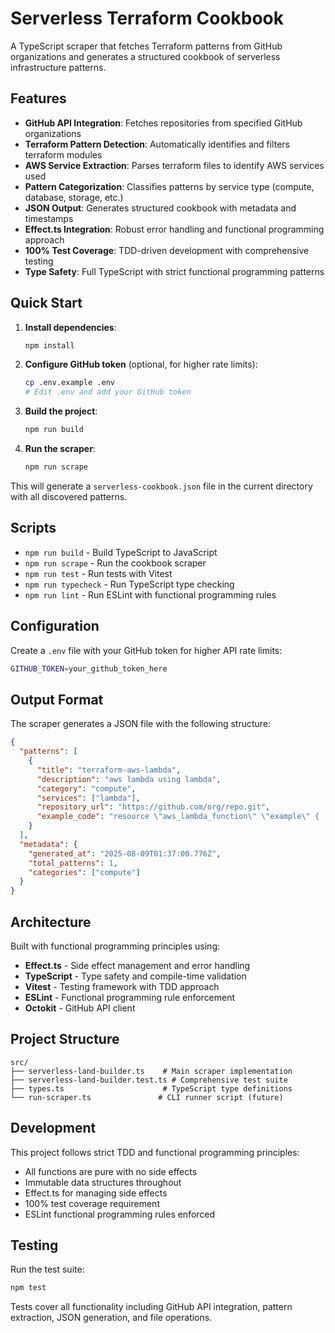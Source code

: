 # Serverless Terraform Cookbook

A TypeScript scraper that fetches Terraform patterns from GitHub organizations and generates a structured cookbook of serverless infrastructure patterns.

## Features

- **GitHub API Integration**: Fetches repositories from specified GitHub organizations
- **Terraform Pattern Detection**: Automatically identifies and filters terraform modules
- **AWS Service Extraction**: Parses terraform files to identify AWS services used
- **Pattern Categorization**: Classifies patterns by service type (compute, database, storage, etc.)
- **JSON Output**: Generates structured cookbook with metadata and timestamps
- **Effect.ts Integration**: Robust error handling and functional programming approach
- **100% Test Coverage**: TDD-driven development with comprehensive testing
- **Type Safety**: Full TypeScript with strict functional programming patterns

## Quick Start

1. **Install dependencies**:
   ```bash
   npm install
   ```

2. **Configure GitHub token** (optional, for higher rate limits):
   ```bash
   cp .env.example .env
   # Edit .env and add your GitHub token
   ```

3. **Build the project**:
   ```bash
   npm run build
   ```

4. **Run the scraper**:
   ```bash
   npm run scrape
   ```

This will generate a `serverless-cookbook.json` file in the current directory with all discovered patterns.

## Scripts

- `npm run build` - Build TypeScript to JavaScript
- `npm run scrape` - Run the cookbook scraper
- `npm run test` - Run tests with Vitest
- `npm run typecheck` - Run TypeScript type checking
- `npm run lint` - Run ESLint with functional programming rules

## Configuration

Create a `.env` file with your GitHub token for higher API rate limits:

```bash
GITHUB_TOKEN=your_github_token_here
```

## Output Format

The scraper generates a JSON file with the following structure:

```json
{
  "patterns": [
    {
      "title": "terraform-aws-lambda",
      "description": "aws lambda using lambda",
      "category": "compute",
      "services": ["lambda"],
      "repository_url": "https://github.com/org/repo.git",
      "example_code": "resource \"aws_lambda_function\" \"example\" { ... }"
    }
  ],
  "metadata": {
    "generated_at": "2025-08-09T01:37:00.776Z",
    "total_patterns": 1,
    "categories": ["compute"]
  }
}
```

## Architecture

Built with functional programming principles using:

- **Effect.ts** - Side effect management and error handling
- **TypeScript** - Type safety and compile-time validation
- **Vitest** - Testing framework with TDD approach
- **ESLint** - Functional programming rule enforcement
- **Octokit** - GitHub API client

## Project Structure

```
src/
├── serverless-land-builder.ts    # Main scraper implementation
├── serverless-land-builder.test.ts # Comprehensive test suite
├── types.ts                      # TypeScript type definitions
└── run-scraper.ts               # CLI runner script (future)
```

## Development

This project follows strict TDD and functional programming principles:

- All functions are pure with no side effects
- Immutable data structures throughout
- Effect.ts for managing side effects
- 100% test coverage requirement
- ESLint functional programming rules enforced

## Testing

Run the test suite:

```bash
npm test
```

Tests cover all functionality including GitHub API integration, pattern extraction, JSON generation, and file operations.